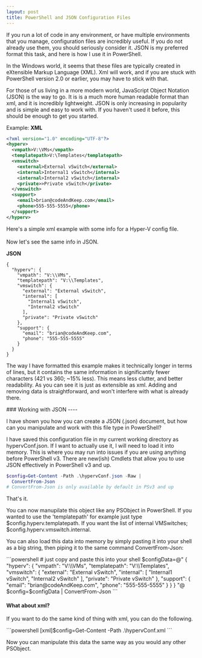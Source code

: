 ```yaml
---
layout: post
title: PowerShell and JSON Configuration Files
---
```

<p>
  If you run a lot of code in any environment, or have multiple environments that you manage,
  configuration files are incredibly useful. 
  If you do not already use them, you should seriously consider it.
  JSON is my preferred format this task, and here is how I use it in PowerShell. 
</p>
<p>
  In the Windows world, it seems that these files are typically created in 
  eXtensible Markup Language (XML).  
  Xml will work, and if you are stuck with PowerShell version 2.0 or earlier, 
  you may have to stick with that.
</p>

<p>
  For those of us living in a more modern world, 
  JavaScript Object Notation (JSON) is the way to go.  
  It is is a much more human readable format than xml, 
  and it is incredibly lightweight. 
  JSON is only increasing in popularity and is simple and easy to work with.
  If you haven't used it before, this should be enough to get you started.
</p>

Example:
**XML**
```xml
<?xml version="1.0" encoding="UTF-8"?>
<hyperv>
  <vmpath>V:\VMs</vmpath>
  <templatepath>V:\Templates</templatepath>
  <vmswitch> 
    <external>External vSwitch</external>
    <internal>Internal1 vSwitch</internal>
    <internal>Internal2 vSwitch</internal>
    <private>>Private vSwitch</private>
  </vmswitch>
  <support>
    <email>brian@codeAndKeep.com</email>
    <phone>555-555-5555</phone>
  </support>
</hyperv>
```
Here's a simple xml example with some info for a Hyper-V config file.  
<br>
Now let's see the same info in JSON.

**JSON**
```
{
  "hyperv": {
    "vmpath": "V:\\VMs",
    "templatepath": "V:\\Templates",
    "vmswitch": {
      "external": "External vSwitch",
      "internal": [
        "Internal1 vSwitch",
        "Internal2 vSwitch"
      ],
      "private": "Private vSwitch"
    },
    "support": {
      "email": "brian@codeAndKeep.com",
      "phone": "555-555-5555"
    }
  }
}
```
<p>
  The way I have formatted this example makes it technically longer in terms of lines, 
  but it contains the same information in significantly fewer characters (421 vs 360; ~15% less).  
  This means less clutter, and better readability.
  As you can see it is just as extensible as xml.
  Adding and removing data is straightforward, and won't interfere with what is already there.
</p>
### Working with JSON
----
<p>
  I have shown you how you can create a JSON (.json) document, 
  but how can you manipulate and work with this file type in PowerShell?
</p>  
<p>
  I have saved this configuration file in my current working directory as hypervConf.json.
  If I want to actually use it, I will need to load it into memory.
  This is where you may run into issues if you are using anything before PowerShell v3.
  There are new(ish) Cmdlets that allow you to use JSON effectively in PowerShell v3 and up.
</p>

```powershell
$config=Get-Content -Path .\hypervConf.json -Raw |
  ConvertFrom-Json
# ConvertFrom-Json is only available by default in PSv3 and up 
```
That's it.  
<p>
  You can now manupilate this object like any PSObject in PowerShell.
  If you wanted to use the 'templatepath' for example just type $config.hyperv.templatepath.
  If you want the list of internal VMSwitches; $config.hyperv.vmswitch.internal.
</p>

<p>
  You can also load this data into memory by simply pasting it into your shell as a big string,
  then piping it to the same command ConvertFrom-Json:
</p>
```powershell
# just copy and paste this into your shell
$configData=@"
{
  "hyperv": {
    "vmpath": "V:\\VMs",
    "templatepath": "V:\\Templates",
    "vmswitch": {
      "external": "External vSwitch",
      "internal": [
        "Internal1 vSwitch",
        "Internal2 vSwitch"
      ],
      "private": "Private vSwitch"
    },
    "support": {
      "email": "brian@codeAndKeep.com",
      "phone": "555-555-5555"
    }
  }
}
"@
$config=$configData | ConvertFrom-Json
```

#### What about xml?
<p>
  If you want to do the same kind of thing with xml, you can do the following.
</p>
```powershell
[xml]$config=Get-Content -Path .\hypervConf.xml
```
<p>
  Now you can manipulate this data the same way as you would any other PSObject.
</p>
